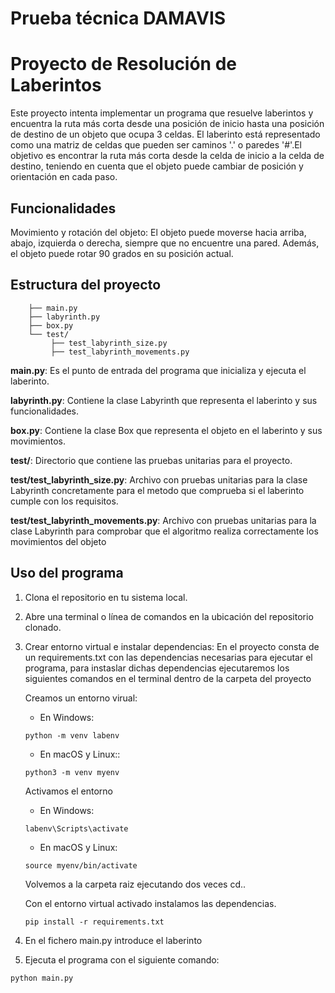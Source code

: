 # Prueba técnica DAMAVIS
# Proyecto de Resolución de Laberintos

Este proyecto intenta implementar un programa que resuelve laberintos y encuentra la ruta más corta desde una posición de inicio hasta una posición de destino de un objeto que ocupa 3 celdas. El laberinto está representado como una matriz de celdas que pueden ser caminos '.' o paredes '#'.El objetivo es encontrar la ruta más corta desde la celda de inicio a la celda de destino, teniendo en cuenta que el objeto puede cambiar de posición y orientación en cada paso.

## Funcionalidades

Movimiento y rotación del objeto: El objeto puede moverse hacia arriba, abajo, izquierda o derecha, siempre que no encuentre una pared. Además, el objeto puede rotar 90 grados en su posición actual.

## Estructura del proyecto

```laberinto/
    ├── main.py
    ├── labyrinth.py
    ├── box.py
    └── test/
         ├── test_labyrinth_size.py
         ├── test_labyrinth_movements.py
```

**main.py**: Es el punto de entrada del programa que inicializa y ejecuta el laberinto.

**labyrinth.py**: Contiene la clase Labyrinth que representa el laberinto y sus funcionalidades.

**box.py**: Contiene la clase Box que representa el objeto en el laberinto y sus movimientos.

**test/**: Directorio que contiene las pruebas unitarias para el proyecto.

**test/test_labyrinth_size.py**: Archivo con pruebas unitarias para la clase Labyrinth concretamente para el metodo que comprueba si el laberinto 
cumple con los requisitos.

**test/test_labyrinth_movements.py**: Archivo con pruebas unitarias para la clase Labyrinth para comprobar que el algoritmo realiza correctamente los movimientos del objeto

## Uso del programa

1. Clona el repositorio en tu sistema local.
2. Abre una terminal o línea de comandos en la ubicación del repositorio clonado.
3. Crear entorno virtual e instalar dependencias: 
    En el proyecto consta  de un requirements.txt con las dependencias necesarias para ejecutar el programa, para instaslar dichas dependencias ejecutaremos los siguientes comandos en el terminal dentro de la carpeta del proyecto

    Creamos un entorno virual:
    * En Windows:

    ```python -m venv labenv```

    * En macOS y Linux::

    ```python3 -m venv myenv```

    Activamos el entorno 
    * En Windows:

    ```labenv\Scripts\activate```

    * En macOS y Linux:

    ```source myenv/bin/activate```

    Volvemos a la carpeta raiz ejecutando dos veces cd..

    Con el entorno virtual activado instalamos las dependencias.

    ```pip install -r requirements.txt```
       

4. En el fichero main.py introduce el laberinto
5. Ejecuta el programa con el siguiente comando:

```python main.py```



